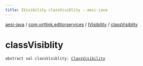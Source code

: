 ```yaml
---
title: IVisibility.classVisiblity - aesi-java
---
```


[aesi-java](../../index.html) / [com.virtlink.editorservices](../index.html) / [IVisibility](index.html) / [classVisiblity](.)

# classVisiblity

`abstract val classVisiblity: `[`ClassVisibility`](../-class-visibility/index.html)